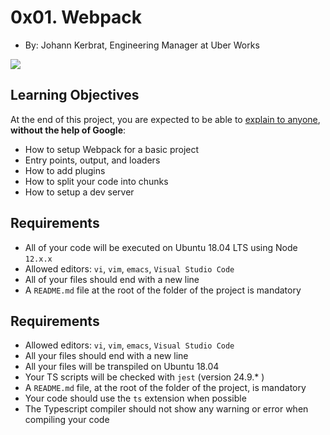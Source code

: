 # 0x01. Webpack

-   By:  Johann Kerbrat, Engineering Manager at Uber Works

![](https://holbertonintranet.s3.amazonaws.com/uploads/medias/2019/12/121b1f6534e60566e1de.png?X-Amz-Algorithm=AWS4-HMAC-SHA256&X-Amz-Credential=AKIARDDGGGOU5BHMTQX4%2F20220915%2Fus-east-1%2Fs3%2Faws4_request&X-Amz-Date=20220915T165306Z&X-Amz-Expires=86400&X-Amz-SignedHeaders=host&X-Amz-Signature=b27a3bdc3c7dd16e7c616bd77d38e72fc174d413dc78d797b22833c70885711a)


## Learning Objectives

At the end of this project, you are expected to be able to  [explain to anyone](https://intranet.hbtn.io/rltoken/nsnc3G1SmoTUNZVQQBtytw "explain to anyone"),  **without the help of Google**:

-   How to setup Webpack for a basic project
-   Entry points, output, and loaders
-   How to add plugins
-   How to split your code into chunks
-   How to setup a dev server

## Requirements

-   All of your code will be executed on Ubuntu 18.04 LTS using Node  `12.x.x`
-   Allowed editors:  `vi`,  `vim`,  `emacs`,  `Visual Studio Code`
-   All of your files should end with a new line
-   A  `README.md`  file at the root of the folder of the project is mandatory

## Requirements

-   Allowed editors:  `vi`,  `vim`,  `emacs`,  `Visual Studio Code`
-   All your files should end with a new line
-   All your files will be transpiled on Ubuntu 18.04
-   Your TS scripts will be checked with  `jest`  (version 24.9.* )
-   A  `README.md`  file, at the root of the folder of the project, is mandatory
-   Your code should use the  `ts`  extension when possible
-   The Typescript compiler should not show any warning or error when compiling your code
